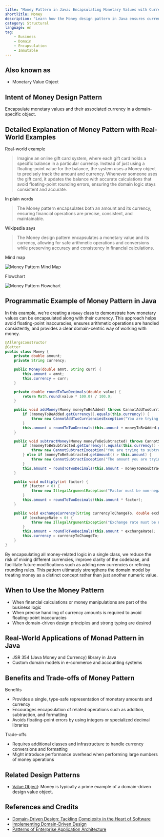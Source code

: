 ```yaml
---
title: "Money Pattern in Java: Encapsulating Monetary Values with Currency Consistency"
shortTitle: Money
description: "Learn how the Money design pattern in Java ensures currency safety, precision handling, and maintainable financial operations. Explore examples, applicability, and benefits of the pattern."
category: Structural
language: en
tag:
    - Business
    - Domain
    - Encapsulation
    - Immutable
---
```


## Also known as

* Monetary Value Object

## Intent of Money Design Pattern

Encapsulate monetary values and their associated currency in a domain-specific object.

## Detailed Explanation of Money Pattern with Real-World Examples

Real-world example

> Imagine an online gift card system, where each gift card holds a specific balance in a particular currency. Instead of just using a floating-point value for the balance, the system uses a Money object to precisely track the amount and currency. Whenever someone uses the gift card, it updates the balance with accurate calculations that avoid floating-point rounding errors, ensuring the domain logic stays consistent and accurate.

In plain words

> The Money pattern encapsulates both an amount and its currency, ensuring financial operations are precise, consistent, and maintainable.

Wikipedia says

> The Money design pattern encapsulates a monetary value and its currency, allowing for safe arithmetic operations and conversions while preserving accuracy and consistency in financial calculations.

Mind map

![Money Pattern Mind Map](./etc/money-mind-map.png)

Flowchart

![Money Pattern Flowchart](./etc/money-flowchart.png)

## Programmatic Example of Money Pattern in Java

In this example, we're creating a `Money` class to demonstrate how monetary values can be encapsulated along with their currency. This approach helps avoid floating-point inaccuracies, ensures arithmetic operations are handled consistently, and provides a clear domain-centric way of working with money.

```java
@AllArgsConstructor
@Getter
public class Money {
    private double amount;
    private String currency;

    public Money(double amnt, String curr) {
        this.amount = amnt;
        this.currency = curr;
    }

    private double roundToTwoDecimals(double value) {
        return Math.round(value * 100.0) / 100.0;
    }

    public void addMoney(Money moneyToBeAdded) throws CannotAddTwoCurrienciesException {
        if (!moneyToBeAdded.getCurrency().equals(this.currency)) {
            throw new CannotAddTwoCurrienciesException("You are trying to add two different currencies");
        }
        this.amount = roundToTwoDecimals(this.amount + moneyToBeAdded.getAmount());
    }

    public void subtractMoney(Money moneyToBeSubtracted) throws CannotSubtractException {
        if (!moneyToBeSubtracted.getCurrency().equals(this.currency)) {
            throw new CannotSubtractException("You are trying to subtract two different currencies");
        } else if (moneyToBeSubtracted.getAmount() > this.amount) {
            throw new CannotSubtractException("The amount you are trying to subtract is larger than the amount you have");
        }
        this.amount = roundToTwoDecimals(this.amount - moneyToBeSubtracted.getAmount());
    }

    public void multiply(int factor) {
        if (factor < 0) {
            throw new IllegalArgumentException("Factor must be non-negative");
        }
        this.amount = roundToTwoDecimals(this.amount * factor);
    }

    public void exchangeCurrency(String currencyToChangeTo, double exchangeRate) {
        if (exchangeRate < 0) {
            throw new IllegalArgumentException("Exchange rate must be non-negative");
        }
        this.amount = roundToTwoDecimals(this.amount * exchangeRate);
        this.currency = currencyToChangeTo;
    }
}
```

By encapsulating all money-related logic in a single class, we reduce the risk of mixing different currencies, improve clarity of the codebase, and facilitate future modifications such as adding new currencies or refining rounding rules. This pattern ultimately strengthens the domain model by treating money as a distinct concept rather than just another numeric value.

## When to Use the Money Pattern

* When financial calculations or money manipulations are part of the business logic
* When precise handling of currency amounts is required to avoid floating-point inaccuracies
* When domain-driven design principles and strong typing are desired

## Real-World Applications of Monad Pattern in Java

* JSR 354 (Java Money and Currency) library in Java
* Custom domain models in e-commerce and accounting systems

## Benefits and Trade-offs of Money Pattern

Benefits

* Provides a single, type-safe representation of monetary amounts and currency
* Encourages encapsulation of related operations such as addition, subtraction, and formatting
* Avoids floating-point errors by using integers or specialized decimal libraries

Trade-offs

* Requires additional classes and infrastructure to handle currency conversions and formatting
* Might introduce performance overhead when performing large numbers of money operations

## Related Design Patterns

* [Value Object](https://java-design-patterns.com/patterns/value-object/): Money is typically a prime example of a domain-driven design value object.

## References and Credits

* [Domain-Driven Design: Tackling Complexity in the Heart of Software](https://amzn.to/3wlDrze)
* [Implementing Domain-Driven Design](https://amzn.to/4dmBjrB)
* [Patterns of Enterprise Application Architecture](https://amzn.to/3WfKBPR)

